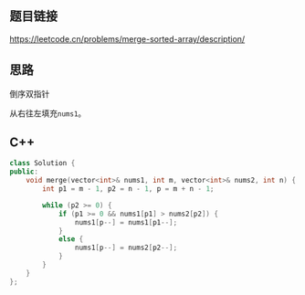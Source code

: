 ## 题目链接

https://leetcode.cn/problems/merge-sorted-array/description/

## 思路

倒序双指针

从右往左填充``nums1``。

## C++

```C++
class Solution {
public:
    void merge(vector<int>& nums1, int m, vector<int>& nums2, int n) {
        int p1 = m - 1, p2 = n - 1, p = m + n - 1;

        while (p2 >= 0) {
            if (p1 >= 0 && nums1[p1] > nums2[p2]) {
                nums1[p--] = nums1[p1--];
            }
            else {
                nums1[p--] = nums2[p2--];
            }
        }
    }
};
```